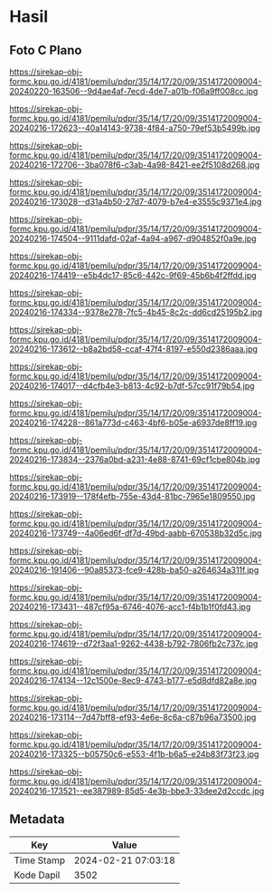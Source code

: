 # Hasil

## Foto C Plano

https://sirekap-obj-formc.kpu.go.id/4181/pemilu/pdpr/35/14/17/20/09/3514172009004-20240220-163506--9d4ae4af-7ecd-4de7-a01b-f06a9ff008cc.jpg

https://sirekap-obj-formc.kpu.go.id/4181/pemilu/pdpr/35/14/17/20/09/3514172009004-20240216-172623--40a14143-9738-4f84-a750-79ef53b5499b.jpg

https://sirekap-obj-formc.kpu.go.id/4181/pemilu/pdpr/35/14/17/20/09/3514172009004-20240216-172706--3ba078f6-c3ab-4a98-8421-ee2f5108d268.jpg

https://sirekap-obj-formc.kpu.go.id/4181/pemilu/pdpr/35/14/17/20/09/3514172009004-20240216-173028--d31a4b50-27d7-4079-b7e4-e3555c9371e4.jpg

https://sirekap-obj-formc.kpu.go.id/4181/pemilu/pdpr/35/14/17/20/09/3514172009004-20240216-174504--9111dafd-02af-4a94-a967-d904852f0a9e.jpg

https://sirekap-obj-formc.kpu.go.id/4181/pemilu/pdpr/35/14/17/20/09/3514172009004-20240216-174419--e5b4dc17-85c6-442c-9f69-45b6b4f2ffdd.jpg

https://sirekap-obj-formc.kpu.go.id/4181/pemilu/pdpr/35/14/17/20/09/3514172009004-20240216-174334--9378e278-7fc5-4b45-8c2c-dd6cd25195b2.jpg

https://sirekap-obj-formc.kpu.go.id/4181/pemilu/pdpr/35/14/17/20/09/3514172009004-20240216-173612--b8a2bd58-ccaf-47f4-8197-e550d2386aaa.jpg

https://sirekap-obj-formc.kpu.go.id/4181/pemilu/pdpr/35/14/17/20/09/3514172009004-20240216-174017--d4cfb4e3-b813-4c92-b7df-57cc91f79b54.jpg

https://sirekap-obj-formc.kpu.go.id/4181/pemilu/pdpr/35/14/17/20/09/3514172009004-20240216-174228--861a773d-c463-4bf6-b05e-a6937de8ff19.jpg

https://sirekap-obj-formc.kpu.go.id/4181/pemilu/pdpr/35/14/17/20/09/3514172009004-20240216-173834--2376a0bd-a231-4e88-8741-69cf1cbe804b.jpg

https://sirekap-obj-formc.kpu.go.id/4181/pemilu/pdpr/35/14/17/20/09/3514172009004-20240216-173919--178f4efb-755e-43d4-81bc-7965e1809550.jpg

https://sirekap-obj-formc.kpu.go.id/4181/pemilu/pdpr/35/14/17/20/09/3514172009004-20240216-173749--4a06ed6f-df7d-49bd-aabb-670538b32d5c.jpg

https://sirekap-obj-formc.kpu.go.id/4181/pemilu/pdpr/35/14/17/20/09/3514172009004-20240216-191406--90a85373-fce9-428b-ba50-a264634a311f.jpg

https://sirekap-obj-formc.kpu.go.id/4181/pemilu/pdpr/35/14/17/20/09/3514172009004-20240216-173431--487cf95a-6746-4076-acc1-f4b1b1f0fd43.jpg

https://sirekap-obj-formc.kpu.go.id/4181/pemilu/pdpr/35/14/17/20/09/3514172009004-20240216-174619--d72f3aa1-9262-4438-b792-7806fb2c737c.jpg

https://sirekap-obj-formc.kpu.go.id/4181/pemilu/pdpr/35/14/17/20/09/3514172009004-20240216-174134--12c1500e-8ec9-4743-b177-e5d8dfd82a8e.jpg

https://sirekap-obj-formc.kpu.go.id/4181/pemilu/pdpr/35/14/17/20/09/3514172009004-20240216-173114--7d47bff8-ef93-4e6e-8c6a-c87b96a73500.jpg

https://sirekap-obj-formc.kpu.go.id/4181/pemilu/pdpr/35/14/17/20/09/3514172009004-20240216-173325--b05750c6-e553-4f1b-b6a5-e24b83f73f23.jpg

https://sirekap-obj-formc.kpu.go.id/4181/pemilu/pdpr/35/14/17/20/09/3514172009004-20240216-173521--ee387989-85d5-4e3b-bbe3-33dee2d2ccdc.jpg


## Metadata

| Key        | Value               |
| ---------- | ------------------- |
| Time Stamp | 2024-02-21 07:03:18 |
| Kode Dapil | 3502                |



